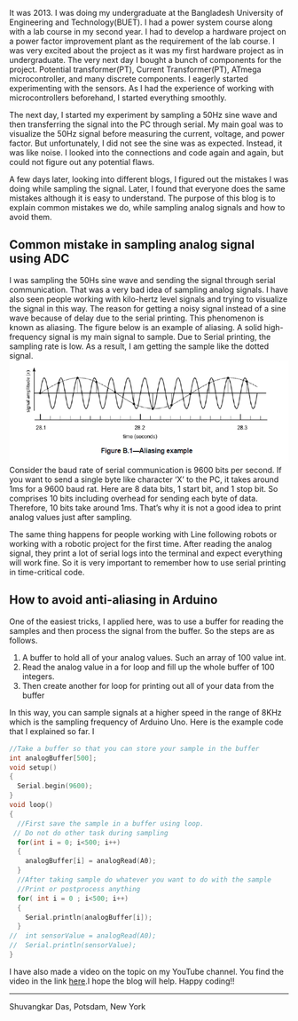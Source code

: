 It was 2013. I was doing my undergraduate at the Bangladesh University of Engineering and Technology(BUET). I had a power system course along with a lab course in my second year. I had to develop a hardware project on a power factor improvement plant as the requirement of the lab course. I was very excited about the project as it was my first hardware project as in undergraduate. The very next day I bought a bunch of components for the project. Potential transformer(PT), Current Transformer(PT), ATmega microcontroller, and many discrete components. I eagerly started experimenting with the sensors. As I had the experience of working with microcontrollers beforehand, I started everything smoothly.  

The next day, I started my experiment by sampling a 50Hz sine wave and then transferring the signal into the PC through serial. My main goal was to visualize the 50Hz signal before measuring the current, voltage, and power factor.  But unfortunately, I did not see the sine was as expected. Instead, it was like noise. I looked into the connections and code again and again, but could not figure out any potential flaws. 

A few days later, looking into different blogs, I figured out the mistakes I was doing while sampling the signal. Later, I found that everyone does the same mistakes although it is easy to understand.  The purpose of this blog is to explain common mistakes we do, while sampling analog signals and how to avoid them. 

## Common mistake in sampling analog signal using ADC
I was sampling the 50Hs sine wave and sending the signal through serial communication. That was a very bad idea of sampling analog signals. I have also seen people working with kilo-hertz level signals and trying to visualize the signal in this way. The reason for getting a noisy signal instead of a sine wave because of delay due to the serial printing. This phenomenon is known as aliasing.  The figure below is an example of aliasing. A solid high-frequency signal is my main signal to sample. Due to Serial printing, the sampling rate is low. As a result, I am getting the sample like the dotted signal. 
![Arduino Sampling and Aliasing](/assets/images/Pasted-image-20220807084424.png)
Consider the baud rate of serial communication is 9600 bits per second. If you want to send a single byte like character ‘X’ to the PC, it takes around 1ms for a 9600 baud rat. Here are 8 data bits, 1 start bit, and 1 stop bit. So comprises 10 bits including overhead for sending each byte of data. Therefore, 10 bits take around 1ms. That’s why it is not a good idea to print analog values just after sampling.

The same thing happens for people working with Line following robots or working with a robotic project for the first time. After reading the analog signal, they print a lot of serial logs into the terminal and expect everything will work fine. So it is very important to remember how to use serial printing in time-critical code.

## How to avoid anti-aliasing in Arduino
One of the easiest tricks, I applied here, was to use a buffer for reading the samples and then process the signal from the buffer. So the steps are as follows.
1.  A buffer to hold all of your analog values. Such an array of 100 value int. 
2.  Read the analog value in a for loop and fill up the whole buffer of 100 integers.
3.  Then create another for loop for printing out all of your data from the buffer

In this way, you can sample signals at a higher speed in the range of 8KHz which is the sampling frequency of Arduino Uno. Here is the example code that I explained so far. I
```c++
//Take a buffer so that you can store your sample in the buffer
int analogBuffer[500];
void setup() 
{
  Serial.begin(9600);
}
void loop() 
{
  //First save the sample in a buffer using loop.
 // Do not do other task during sampling
  for(int i = 0; i<500; i++)
  {
    analogBuffer[i] = analogRead(A0);
  }
  //After taking sample do whatever you want to do with the sample
  //Print or postprocess anything
  for( int i = 0 ; i<500; i++)
  {
    Serial.println(analogBuffer[i]);
  }
//  int sensorValue = analogRead(A0);
//  Serial.println(sensorValue);
}
```
I have also made a video on the topic on my YouTube channel. You find the video in the link [here](https://youtu.be/lRmQTYLyB6E).I hope the blog will help.
Happy coding!!

---
Shuvangkar Das, Potsdam, New York